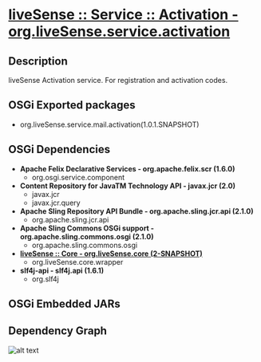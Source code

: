 # [liveSense :: Service :: Activation - org.liveSense.service.activation](http://github.com/liveSense/org.liveSense.service.activation)

## Description
liveSense Activation service. For registration and activation codes.

## OSGi Exported packages
* org.liveSense.service.mail.activation(1.0.1.SNAPSHOT)

## OSGi Dependencies
* __Apache Felix Declarative Services - org.apache.felix.scr (1.6.0)__
	* org.osgi.service.component
* __Content Repository for JavaTM Technology API - javax.jcr (2.0)__
	* javax.jcr
	* javax.jcr.query
* __Apache Sling Repository API Bundle - org.apache.sling.jcr.api (2.1.0)__
	* org.apache.sling.jcr.api
* __Apache Sling Commons OSGi support - org.apache.sling.commons.osgi (2.1.0)__
	* org.apache.sling.commons.osgi
* __[liveSense :: Core - org.liveSense.core (2-SNAPSHOT)](http://github.com/liveSense/org.liveSense.core)__
	* org.liveSense.core.wrapper
* __slf4j-api - slf4j.api (1.6.1)__
	* org.slf4j

## OSGi Embedded JARs

## Dependency Graph
![alt text](http://raw.github.com.everydayimmirror.in/liveSense/org.liveSense.service.activation/master/osgidependencies.svg "")